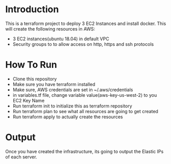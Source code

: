 # Introduction
This is a terraform project to deploy 3 EC2 Instances and install docker. This will create the following resources in AWS:
- 3 EC2 instances(ubuntu 18.04) in default VPC
- Security groups to to allow access on http, https and ssh protocols

# How To Run
- Clone this repository
- Make sure you have terraform installed
- Make sure, AWS credentials are set in ~/.aws/credentials
- in variables.tf file, change variable value(aws-key-us-west-2) to you EC2 Key Name
- Run terraform init to initialize this as terraform repository
- Run terraform plan to see what all resources are going to get created
- Run terraform apply to actually create the resources

# Output
Once you have created the infrastructure, its going to output the Elastic IPs of each server.